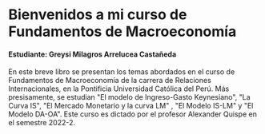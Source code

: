 # Bienvenidos a mi curso de Fundamentos de Macroeconomía

#### Estudiante: Greysi Milagros Arrelucea Castañeda

En este breve libro se presentan los temas abordados en el curso de Fundamentos de Macroeconomía de la carrera de Relaciones Internacionales, en la Pontificia Universidad Católica del Perú. Más presisamente, se estudian "El modelo de Ingreso-Gasto Keynesiano", "La Curva IS", "El Mercado Monetario y la curva LM" , "El Modelo IS-LM" y "El Modelo DA-OA". Este curso es dictado por el profesor Alexander Quispe en el semestre 2022-2. 

```{tableofcontents}
```
